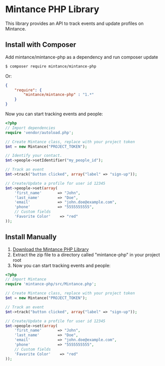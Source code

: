 # Mintance PHP Library
This library provides an API to track events and update profiles on Mintance.

Install with Composer
------------
Add mintance/mintance-php as a dependency and run composer update

```bash
$ composer require mintance/mintance-php
```
Or:
```json
{
    "require": {
        "mintance/mintance-php" : "1.*"
    }
}
```

Now you can start tracking events and people:

```php
<?php
// Import dependencies
require 'vendor/autoload.php';

// Create Mintance class, replace with your project token
$mt = new Mintance("PROJECT_TOKEN");

// Identify your contact.
$mt->people->setIdentifier("my_people_id");

// Track an event
$mt->track("button clicked", array("label" => "sign-up")); 

// Create/Update a profile for user id 12345
$mt->people->set(array(
    'first_name'       => "John",
    'last_name'        => "Doe",
    'email'            => "john.doe@example.com",
    'phone'            => "5555555555",
    // Custom fields
    'Favorite Color'    => "red"
));
```


Install Manually
------------
 1. <a href="https://github.com/mintance/mintance-php/archive/master.zip">Download the Mintance PHP Library</a>
 2.  Extract the zip file to a directory called "mintance-php" in your project root
 3.  Now you can start tracking events and people:

```php
<?php
// Import Mintance
require 'mintance-php/src/Mintance.php';

// Create Mintance class, replace with your project token
$mt = new Mintance("PROJECT_TOKEN");

// Track an event
$mt->track("button clicked", array("label" => "sign-up")); 

// Create/Update a profile for user id 12345
$mt->people->set(array(
    'first_name'       => "John",
    'last_name'        => "Doe",
    'email'            => "john.doe@example.com",
    'phone'            => "5555555555",
    // Custom fields
    'Favorite Color'    => "red"
));
```